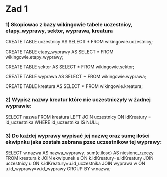 # Zad 1

### 1) Skopiowac z bazy wikingowie tabele uczestnicy, etapy_wyprawy, sektor, wyprawa, kreatura

CREATE TABLE uczestnicy AS SELECT * FROM wikingowie.uczestnicy;

CREATE TABLE etapy_wyprawy AS SELECT * FROM wikingowie.etapy_wyprawy;

CREATE TABLE sektor AS SELECT * FROM wikingowie.sektor;

CREATE TABLE wyprawa AS SELECT * FROM wikingowie.wyprawa;

CREATE TABLE kreatura AS SELECT * FROM wikingowie.kreatura;

### 2) Wypisz nazwy kreatur które nie uczestniczyły w żadnej wyprawie:

SELECT nazwa FROM kreatura LEFT JOIN uczestnicy ON idKreatury = id_uczestnika WHERE id_uczestnika IS NULL;

### 3) Do każdej wyprawy wypisać jej nazwę oraz sumę ilości ekwipnku jaka została zebrana pzez uczestnikow tej wyprawy:

SELECT w.nazwa AS nazwa_wyprawy, sum(e.ilosc) AS niesione_rzeczy FROM kreatura k
JOIN ekwipunek e ON k.idKreatury=e.idKreatury
JOIN uczestnicy u ON k.idKreatury=u.id_uczestnika
JOIN wyprawa w ON u.id_wyprawy=w.id_wyprawy
GROUP BY w.nazwa;
